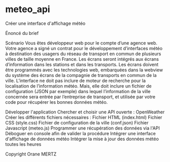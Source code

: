 # meteo_api
Créer une interface d'affichage météo

Énoncé du brief

Scénario
Vous êtes développeur web pour le compte d’une agence web. Votre agence a signé un contrat pour le développement d’interfaces météo à destination des usagers du réseau de transport en commun de plusieurs villes de taille moyenne en France. Les écrans seront intégrés aux écrans d’information dans les stations et dans les transports.
Les écrans doivent être programmés avec les technologies web, embarquées dans la webview du système des écrans de la compagnie de transports en commun de la ville.
L’interface ne doit pas inclure de moteur de recherche pour la localisation de l’information météo.
Mais, elle doit inclure un fichier de configuration (JSON par exemple) dans lequel l’information de la ville concernée sera entrée par l’entreprise de transport, et utilisée par votre code pour récupérer les bonnes données météo.

Développer l'application
    Chercher et choisir une API ouverte : OpenWeather
    Créer les différents fichiers nécessaires :
        Fichier HTML (index.html)
        Fichier CSS (style.css)
        Fichier de configuration de la ville (conf.json)
        Fichier Javascript (meteo.js)
    Programmer une récupération des données via l'API
    Déboguer en console afin de valider la procédure
    Intégrer une interface d'affichage de données météo
    Intégrer la mise à jour des données météo toutes les heures

Copyright Orane MERTZ